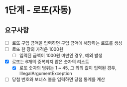 # 1단계 - 로또(자동)
## 요구사항
- [ ] 로또 구입 금액을 입력하면 구입 금액에 해당하는 로또를 생성
- [ ] 로또 한 장의 가격은 1000원
	- [ ] 입력된 금액이 1000원 미만인 경우, 예외 발생
- [X] 로또는 6개의 중복되지 않은 숫자의 리스트
	- [X] 로또 숫자의 범위는 1 ~ 45, 그 외의 값이 입력된 경우, IllegalArgumentException
- [ ] 당첨 번호와 보너스 볼을 입력하면 당첨 통계를 계산
